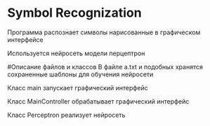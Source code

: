 # Symbol Recognization
Программа распознает символы нарисованные в графическом интерфейсе

Используется нейросеть модели перцептрон

#Описание файлов и классов
В файле а.txt и подобных хранятся сохраненные шаблоны для обучения нейросети

Класс main запускает графический интерфейс

Класс MainController обрабатывает графический интерфейс

Класс Perceptron реализует нейросеть